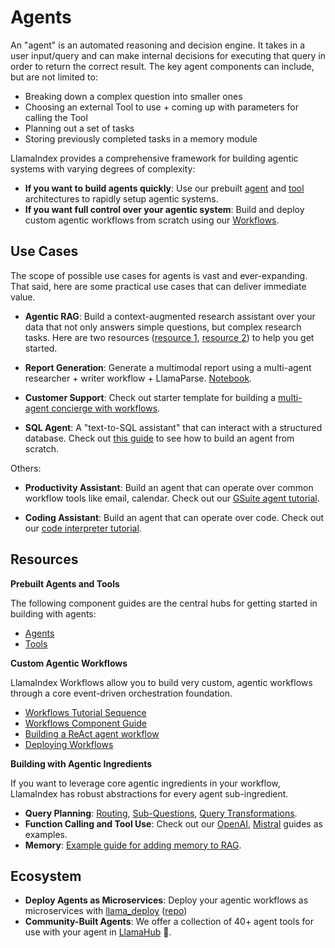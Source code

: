 # Agents

An "agent" is an automated reasoning and decision engine. It takes in a user input/query and can make internal decisions for executing
that query in order to return the correct result. The key agent components can include, but are not limited to:

- Breaking down a complex question into smaller ones
- Choosing an external Tool to use + coming up with parameters for calling the Tool
- Planning out a set of tasks
- Storing previously completed tasks in a memory module

LlamaIndex provides a comprehensive framework for building agentic systems with varying degrees of complexity:

- **If you want to build agents quickly**: Use our prebuilt [agent](../module_guides/deploying/agents/index.md) and [tool](../module_guides/deploying/agents/tools.md) architectures to rapidly setup agentic systems.
- **If you want full control over your agentic system**: Build and deploy custom agentic workflows from scratch using our [Workflows](../module_guides/workflow/index.md).


## Use Cases

The scope of possible use cases for agents is vast and ever-expanding. That said, here are some practical use cases that can deliver immediate value.

- **Agentic RAG**: Build a context-augmented research assistant over your data that not only answers simple questions, but complex research tasks. Here are two resources ([resource 1](../understanding/putting_it_all_together/agents.md), [resource 2](../optimizing/agentic_strategies/agentic_strategies.md)) to help you get started.

- **Report Generation**: Generate a multimodal report using a multi-agent researcher + writer workflow + LlamaParse. [Notebook](https://github.com/run-llama/llama_parse/blob/main/examples/multimodal/multimodal_report_generation_agent.ipynb).

- **Customer Support**: Check out starter template for building a [multi-agent concierge with workflows](https://github.com/run-llama/multi-agent-concierge/).


- **SQL Agent**: A "text-to-SQL assistant" that can interact with a structured database. Check out [this guide](https://docs.llamaindex.ai/en/stable/examples/agent/agent_runner/query_pipeline_agent/?h=sql+agent#setup-simple-retry-agent-pipeline-for-text-to-sql) to see how to build an agent from scratch.

Others:
- **Productivity Assistant**: Build an agent that can operate over common workflow tools like email, calendar. Check out our [GSuite agent tutorial](https://github.com/run-llama/llama_index/blob/main/llama-index-integrations/tools/llama-index-tools-google/examples/advanced_tools_usage.ipynb).

- **Coding Assistant**: Build an agent that can operate over code. Check out our [code interpreter tutorial](https://github.com/run-llama/llama_index/blob/main/llama-index-integrations/tools/llama-index-tools-code-interpreter/examples/code_interpreter.ipynb).


## Resources

**Prebuilt Agents and Tools**

The following component guides are the central hubs for getting started in building with agents:

- [Agents](../module_guides/deploying/agents/index.md)
- [Tools](../module_guides/deploying/agents/tools.md)


**Custom Agentic Workflows**

LlamaIndex Workflows allow you to build very custom, agentic workflows through a core event-driven orchestration foundation.

- [Workflows Tutorial Sequence](../understanding/workflows/index.md)
- [Workflows Component Guide](../module_guides/workflow/index.md)
- [Building a ReAct agent workflow](../examples/workflow/react_agent.ipynb)
- [Deploying Workflows](../module_guides/workflow/index.md#deploying-a-workflow)

**Building with Agentic Ingredients**

If you want to leverage core agentic ingredients in your workflow, LlamaIndex has robust abstractions for every agent sub-ingredient.

- **Query Planning**: [Routing](../module_guides/querying/router/index.md), [Sub-Questions](../examples/query_engine/sub_question_query_engine.ipynb), [Query Transformations](../optimizing/advanced_retrieval/query_transformations.md).
- **Function Calling and Tool Use**: Check out our [OpenAI](../examples/llm/openai.ipynb), [Mistral](../examples/llm/mistralai.ipynb) guides as examples.
- **Memory**: [Example guide for adding memory to RAG](../examples/pipeline/query_pipeline_memory/).

## Ecosystem

- **Deploy Agents as Microservices**: Deploy your agentic workflows as microservices with [llama_deploy](../../module_guides/workflow/deployment.md) ([repo](https://github.com/run-llama/llama_deploy))
- **Community-Built Agents**: We offer a collection of 40+ agent tools for use with your agent in [LlamaHub](https://llamahub.ai/) 🦙.
